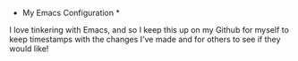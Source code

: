* My Emacs Configuration *

I love tinkering with Emacs, and so I keep this up on my Github
for myself to keep timestamps with the changes I've made and
for others to see if they would like!

